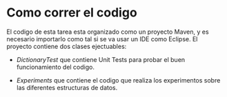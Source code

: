 # Como correr el codigo
El codigo de esta tarea esta organizado como un proyecto Maven, y es
necesario importarlo como tal si se va usar un IDE como Eclipse.
El proyecto contiene dos clases ejectuables:

- *DictionaryTest* que contiene Unit Tests para probar el buen funcionamiento
del codigo.

- *Experiments* que contiene el codigo que realiza los experimentos sobre las
diferentes estructuras de datos.
